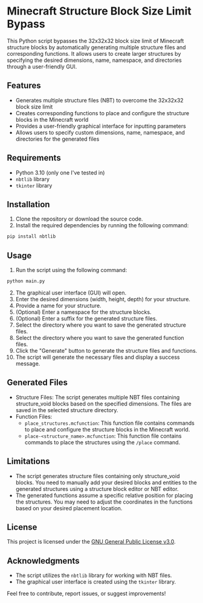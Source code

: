 # Minecraft Structure Block Size Limit Bypass

This Python script bypasses the 32x32x32 block size limit of Minecraft structure blocks by automatically generating multiple structure files and corresponding functions. It allows users to create larger structures by specifying the desired dimensions, name, namespace, and directories through a user-friendly GUI.

## Features

- Generates multiple structure files (NBT) to overcome the 32x32x32 block size limit
- Creates corresponding functions to place and configure the structure blocks in the Minecraft world
- Provides a user-friendly graphical interface for inputting parameters
- Allows users to specify custom dimensions, name, namespace, and directories for the generated files

## Requirements

- Python 3.10 (only one I've tested in)
- `nbtlib` library
- `tkinter` library

## Installation

1. Clone the repository or download the source code.
2. Install the required dependencies by running the following command:
```python
pip install nbtlib
```

## Usage

1. Run the script using the following command:
```python
python main.py
```
2. The graphical user interface (GUI) will open.
3. Enter the desired dimensions (width, height, depth) for your structure.
4. Provide a name for your structure.
5. (Optional) Enter a namespace for the structure blocks.
6. (Optional) Enter a suffix for the generated structure files.
7. Select the directory where you want to save the generated structure files.
8. Select the directory where you want to save the generated function files.
9. Click the "Generate" button to generate the structure files and functions.
10. The script will generate the necessary files and display a success message.

## Generated Files

- Structure Files: The script generates multiple NBT files containing structure_void blocks based on the specified dimensions. The files are saved in the selected structure directory.
- Function Files:
  - `place_structures.mcfunction`: This function file contains commands to place and configure the structure blocks in the Minecraft world.
  - `place-<structure_name>.mcfunction`: This function file contains commands to place the structures using the `/place` command.

## Limitations

- The script generates structure files containing only structure_void blocks. You need to manually add your desired blocks and entities to the generated structures using a structure block editor or NBT editor.
- The generated functions assume a specific relative position for placing the structures. You may need to adjust the coordinates in the functions based on your desired placement location.

## License

This project is licensed under the [GNU General Public License v3.0](LICENSE).

## Acknowledgments

- The script utilizes the `nbtlib` library for working with NBT files.
- The graphical user interface is created using the `tkinter` library.

Feel free to contribute, report issues, or suggest improvements!
